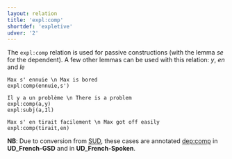 ```yaml
---
layout: relation
title: 'expl:comp'
shortdef: 'expletive'
udver: '2'
---
```


The `expl:comp` relation is used for passive constructions (with the lemma *se* for the dependent).
A few other lemmas can be used with this relation: *y*, *en* and *le*

~~~ sdparse
Max s' ennuie \n Max is bored
expl:comp(ennuie,s')
~~~

~~~ sdparse
Il y a un problème \n There is a problem
expl:comp(a,y)
expl:subj(a,Il)
~~~

~~~ sdparse
Max s' en tirait facilement \n Max got off easily
expl:comp(tirait,en)
~~~

**NB**: Due to conversion from [SUD](https://surfacesyntacticud.github.io/), these cases are annotated [dep:comp]() in **UD_French-GSD** and in **UD_French-Spoken**.
<!-- Interlanguage links updated Pá kvě 14 11:09:04 CEST 2021 -->

